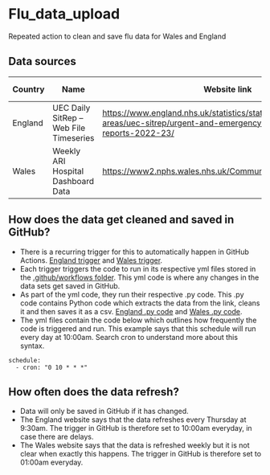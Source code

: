 # Flu_data_upload

Repeated action to clean and save flu data for Wales and England

## Data sources

| Country | Name | Website link | Direct data link |
| --- | --- | --- | --- |
| England	| UEC Daily SitRep – Web File Timeseries| https://www.england.nhs.uk/statistics/statistical-work-areas/uec-sitrep/urgent-and-emergency-care-daily-situation-reports-2022-23/ | [Direct download](https://www.england.nhs.uk/statistics/wp-content/uploads/sites/2/2022/12/UEC-Daily-SitRep-Web-File-Timeseries-2.xlsx) |
| Wales	| Weekly ARI Hospital Dashboard Data | https://www2.nphs.wales.nhs.uk/CommunitySurveillanceDocs.nsf | [Direct download](https://www2.nphs.wales.nhs.uk/CommunitySurveillanceDocs.nsf/3dc04669c9e1eaa880257062003b246b/023d7e78efdbcc3980258917005779d4/$FILE/Weekly%20ARI%20hospital%20dashboard%20data%20-%20last%2090%20days.xlsx) |

## How does the data get cleaned and saved in GitHub?

- There is a recurring trigger for this to automatically happen in GitHub Actions. [England trigger](https://github.com/SallySamNIHR/Flu_data_upload/actions/workflows/flu_england.yml) and [Wales trigger](https://github.com/SallySamNIHR/Flu_data_upload/actions/workflows/flu_wales.yml).
- Each trigger triggers the code to run in its respective yml files stored in the [.github/workflows folder](https://github.com/SallySamNIHR/Flu_data_upload/tree/main/.github/workflows). This yml code is where any changes in the data sets get saved in GitHub.
- As part of the yml code, they run their respective .py code. This .py code contains Python code which extracts the data from the link, cleans it and then saves it as a csv. [England .py code](https://github.com/SallySamNIHR/Flu_data_upload/blob/main/flu_england.py) and [Wales .py code](https://github.com/SallySamNIHR/Flu_data_upload/blob/main/flu_wales.py).
- The yml files contain the code below which outlines how frequently the code is triggered and run. This example says that this schedule will run every day at 10:00am. Search cron to understand more about this syntax.

```
schedule:
  - cron: "0 10 * * *"
```

## How often does the data refresh?

- Data will only be saved in GitHub if it has changed.
- The England website says that the data refreshes every Thursday at 9:30am. The trigger in GitHub is therefore set to 10:00am everyday, in case there are delays.
- The Wales website says that the data is refreshed weekly but it is not clear when exactly this happens. The trigger in GitHub is therefore set to 01:00am everyday.
 
